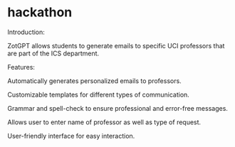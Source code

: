 # hackathon
Introduction:

ZotGPT allows students to generate emails to specific UCI professors that are part of the ICS department.

Features:

Automatically generates personalized emails to professors.

Customizable templates for different types of communication.

Grammar and spell-check to ensure professional and error-free messages.

Allows user to enter name of professor as well as type of request.

User-friendly interface for easy interaction.

